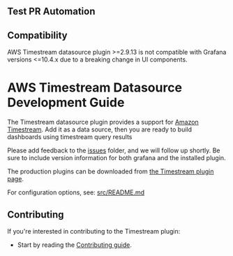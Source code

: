 ## Test PR Automation

## Compatibility

AWS Timestream datasource plugin >=2.9.13 is not compatible with Grafana versions <=10.4.x due to a breaking change in UI components.

# AWS Timestream Datasource Development Guide

The Timestream datasource plugin provides a support for [Amazon Timestream](https://aws.amazon.com/timestream/). Add it as a data source, then you are ready to build dashboards using timestream query results

Please add feedback to the [issues](https://github.com/grafana/timestream-datasource/issues) folder, and we will follow up shortly. Be sure to include version information for both grafana and the installed plugin.

The production plugins can be downloaded from [the Timestream plugin page](https://grafana.com/grafana/plugins/grafana-timestream-datasource/).

For configuration options, see: [src/README.md](src/README.md)

## Contributing

If you're interested in contributing to the Timestream plugin:

- Start by reading the [Contributing guide](https://github.com/grafana/timestream-datasource/blob/main/CONTRIBUTING.md).
